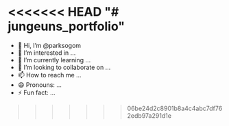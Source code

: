 <<<<<<< HEAD
"# jungeuns_portfolio" 
=======
- 👋 Hi, I’m @parksogom
- 👀 I’m interested in ...
- 🌱 I’m currently learning ...
- 💞️ I’m looking to collaborate on ...
- 📫 How to reach me ...
- 😄 Pronouns: ...
- ⚡ Fun fact: ...

<!---
parksogom/parksogom is a ✨ special ✨ repository because its `README.md` (this file) appears on your GitHub profile.
You can click the Preview link to take a look at your changes.
--->
>>>>>>> 06be24d2c8901b8a4c4abc7df762edb97a291d1e

